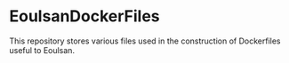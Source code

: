 # EoulsanDockerFiles

This repository stores various files used in the construction of Dockerfiles useful to Eoulsan.
